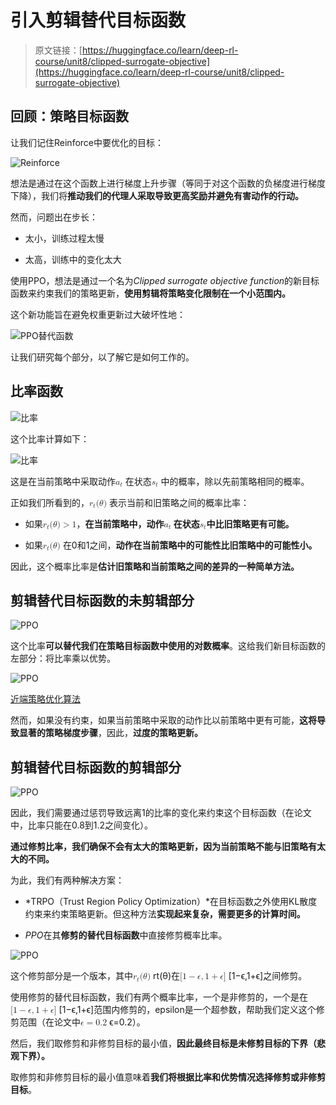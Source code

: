 # 引入剪辑替代目标函数

> 原文链接：[https://huggingface.co/learn/deep-rl-course/unit8/clipped-surrogate-objective](https://huggingface.co/learn/deep-rl-course/unit8/clipped-surrogate-objective)

## 回顾：策略目标函数

让我们记住Reinforce中要优化的目标：

![Reinforce](../Images/3ea9a018889b4f5f31f0194f43f0595c.png)

想法是通过在这个函数上进行梯度上升步骤（等同于对这个函数的负梯度进行梯度下降），我们将**推动我们的代理人采取导致更高奖励并避免有害动作的行动。**

然而，问题出在步长：

+   太小，训练过程太慢

+   太高，训练中的变化太大

使用PPO，想法是通过一个名为*Clipped surrogate objective function*的新目标函数来约束我们的策略更新，**使用剪辑将策略变化限制在一个小范围内。**

这个新功能旨在避免权重更新过大破坏性地：

![PPO替代函数](../Images/bd42a48549cf230c618200f1b3512d6e.png)

让我们研究每个部分，以了解它是如何工作的。

## 比率函数

![比率](../Images/10170b8c578faa2b06caa171526c06aa.png)

这个比率计算如下：

![比率](../Images/ec4562b6e26c0b68f44d7fa0c50254c8.png)

这是在当前策略中采取动作<math><semantics><mrow><msub><mi>a</mi><mi>t</mi></msub></mrow> <annotation encoding="application/x-tex">a_t</annotation></semantics></math> 在状态<math><semantics><mrow><msub><mi>s</mi><mi>t</mi></msub></mrow> <annotation encoding="application/x-tex">s_t</annotation></semantics></math> 中的概率，除以先前策略相同的概率。

正如我们所看到的，<math><semantics><mrow><msub><mi>r</mi><mi>t</mi></msub><mo stretchy="false">(</mo><mi>θ</mi><mo stretchy="false">)</mo></mrow> <annotation encoding="application/x-tex">r_t(\theta)</annotation></semantics></math> 表示当前和旧策略之间的概率比率：

+   如果<math><semantics><mrow><msub><mi>r</mi><mi>t</mi></msub><mo stretchy="false">(</mo><mi>θ</mi><mo stretchy="false">)</mo><mo>></mo><mn>1</mn></mrow> <annotation encoding="application/x-tex">r_t(\theta) > 1</annotation></semantics></math>，**在当前策略中，动作<math><semantics><mrow><msub><mi>a</mi><mi>t</mi></msub></mrow> <annotation encoding="application/x-tex">a_t</annotation></semantics></math> 在状态<math><semantics><mrow><msub><mi>s</mi><mi>t</mi></msub></mrow> <annotation encoding="application/x-tex">s_t</annotation></semantics></math>中比旧策略更有可能。**

+   如果<math><semantics><mrow><msub><mi>r</mi><mi>t</mi></msub><mo stretchy="false">(</mo><mi>θ</mi><mo stretchy="false">)</mo></mrow> <annotation encoding="application/x-tex">r_t(\theta)</annotation></semantics></math> 在0和1之间，**动作在当前策略中的可能性比旧策略中的可能性小。**

因此，这个概率比率是**估计旧策略和当前策略之间的差异的一种简单方法。**

## 剪辑替代目标函数的未剪辑部分

![PPO](../Images/00c0cdc7880db7501dbb213c1490b249.png)

这个比率**可以替代我们在策略目标函数中使用的对数概率**。这给我们新目标函数的左部分：将比率乘以优势。

![PPO](../Images/f43eb6cfc9c7ae8d1931c818bfc24184.png)

[近端策略优化算法](https://arxiv.org/pdf/1707.06347.pdf)

然而，如果没有约束，如果当前策略中采取的动作比以前策略中更有可能，**这将导致显著的策略梯度步骤**，因此，**过度的策略更新。**

## 剪辑替代目标函数的剪辑部分

![PPO](../Images/581016b29c8a3fc730cba20795499167.png)

因此，我们需要通过惩罚导致远离1的比率的变化来约束这个目标函数（在论文中，比率只能在0.8到1.2之间变化）。

**通过修剪比率，我们确保不会有太大的策略更新，因为当前策略不能与旧策略有太大的不同。**

为此，我们有两种解决方案：

+   *TRPO（Trust Region Policy Optimization）*在目标函数之外使用KL散度约束来约束策略更新。但这种方法**实现起来复杂，需要更多的计算时间。**

+   *PPO*在其**修剪的替代目标函数**中直接修剪概率比率。

![PPO](../Images/581016b29c8a3fc730cba20795499167.png)

这个修剪部分是一个版本，其中<math><semantics><mrow><msub><mi>r</mi><mi>t</mi></msub><mo stretchy="false">(</mo><mi>θ</mi><mo stretchy="false">)</mo></mrow> <annotation encoding="application/x-tex">r_t(\theta)</annotation></semantics></math> rt​(θ)在<math><semantics><mrow><mo stretchy="false">[</mo><mn>1</mn><mo>−</mo><mi>ϵ</mi><mo separator="true">,</mo><mn>1</mn><mo>+</mo><mi>ϵ</mi><mo stretchy="false">]</mo></mrow> <annotation encoding="application/x-tex">[1 - \epsilon, 1 + \epsilon]</annotation></semantics></math> [1−ϵ,1+ϵ]之间修剪。

使用修剪的替代目标函数，我们有两个概率比率，一个是非修剪的，一个是在<math><semantics><mrow><mo stretchy="false">[</mo><mn>1</mn><mo>−</mo><mi>ϵ</mi><mo separator="true">,</mo><mn>1</mn><mo>+</mo><mi>ϵ</mi><mo stretchy="false">]</mo></mrow> <annotation encoding="application/x-tex">[1 - \epsilon, 1 + \epsilon]</annotation></semantics></math> [1−ϵ,1+ϵ]范围内修剪的，epsilon是一个超参数，帮助我们定义这个修剪范围（在论文中<math><semantics><mrow><mi>ϵ</mi><mo>=</mo><mn>0.2</mn></mrow> <annotation encoding="application/x-tex">\epsilon = 0.2</annotation></semantics></math> ϵ=0.2）。

然后，我们取修剪和非修剪目标的最小值，**因此最终目标是未修剪目标的下界（悲观下界）。**

取修剪和非修剪目标的最小值意味着**我们将根据比率和优势情况选择修剪或非修剪目标**。
